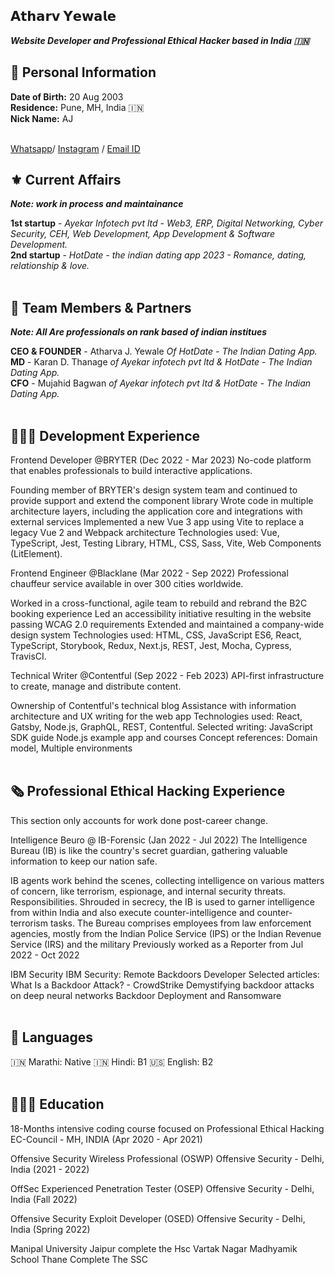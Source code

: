 ## 𝗔𝘁𝗵𝗮𝗿𝘃 𝗬𝗲𝘄𝗮𝗹𝗲
_**Website Developer and Professional Ethical Hacker based in India 🇮🇳**_ <br>

## 🔐 Personal Information
**Date of Birth:** 20 Aug 2003 <br>
**Residence:** Pune, MH, India 🇮🇳 <br>
**Nick Name:** AJ <br><br>


[Whatsapp](https://wa.me/+919325324711)/ [Instagram](https://www.instagram.com/_https.cyberexpert__) / [Email ID](mailto:atharvyewale102@gmail.com)

## ⚜️ Current Affairs
_**Note: work in process and maintainance**_

**1st startup** - _Ayekar Infotech pvt ltd - Web3, ERP, Digital Networking, Cyber Security, CEH, Web Development, App Development & Software Development._ <br>
**2nd startup** - _HotDate - the indian dating app 2023 - Romance, dating, relationship & love._ 
<br><br>

## 💼 Team Members & Partners
_**Note: All Are professionals on rank based of indian institues**_

**CEO & FOUNDER** - Atharva J. Yewale _Of HotDate - The Indian Dating App._ <br>
**MD** - Karan D. Thanage _of Ayekar infotech pvt ltd & HotDate - The Indian Dating App._ <br> 
**CFO** - Mujahid Bagwan _of Ayekar infotech pvt ltd & HotDate - The Indian Dating App._ <br><br>

## 👩🏼‍💻 Development Experience

Frontend Developer @BRYTER (Dec 2022 - Mar 2023)
No-code platform that enables professionals to build interactive applications.

Founding member of BRYTER's design system team and continued to provide support and extend the component library
Wrote code in multiple architecture layers, including the application core and integrations with external services
Implemented a new Vue 3 app using Vite to replace a legacy Vue 2 and Webpack architecture
Technologies used: Vue, TypeScript, Jest, Testing Library, HTML, CSS, Sass, Vite, Web Components (LitElement).

Frontend Engineer @Blacklane (Mar 2022 - Sep 2022)
Professional chauffeur service available in over 300 cities worldwide.

Worked in a cross-functional, agile team to rebuild and rebrand the B2C booking experience
Led an accessibility initiative resulting in the website passing WCAG 2.0 requirements
Extended and maintained a company-wide design system
Technologies used: HTML, CSS, JavaScript ES6, React, TypeScript, Storybook, Redux, Next.js, REST, Jest, Mocha, Cypress, TravisCI.

Technical Writer @Contentful (Sep 2022 - Feb 2023)
API-first infrastructure to create, manage and distribute content.

Ownership of Contentful's technical blog
Assistance with information architecture and UX writing for the web app
Technologies used: React, Gatsby, Node.js, GraphQL, REST, Contentful.
Selected writing:
JavaScript SDK guide
Node.js example app and courses
Concept references: Domain model, Multiple environments
<br><br>

## 🗞 Professional Ethical Hacking Experience
This section only accounts for work done post-career change.


Intelligence Beuro @ IB-Forensic (Jan 2022 - Jul 2022)
The Intelligence Bureau (IB) is like the country's secret guardian, gathering valuable information to keep our nation safe.

IB agents work behind the scenes, collecting intelligence on various matters of concern, like terrorism, espionage, and internal security threats.
Responsibilities. Shrouded in secrecy, the IB is used to garner intelligence from within India and also execute counter-intelligence and counter-terrorism tasks.
The Bureau comprises employees from law enforcement agencies, mostly from the Indian Police Service (IPS) or the Indian Revenue Service (IRS) and the military
Previously worked as a Reporter from Jul 2022 - Oct 2022

IBM Security IBM Security: Remote Backdoors Developer
Selected articles:
What Is a Backdoor Attack? - CrowdStrike
Demystifying backdoor attacks on deep neural networks
Backdoor Deployment and Ransomware
<br><br>

## 💬 Languages
🇮🇳 Marathi: Native
🇮🇳 Hindi: B1 🇺🇸 English: B2
<br><br>


## 👩🏼‍🎓 Education
18-Months intensive coding course focused on Professional Ethical Hacking
EC-Council - MH, INDIA (Apr 2020 - Apr 2021)

Offensive Security Wireless Professional (OSWP)
Offensive Security - Delhi, India (2021 - 2022)

OffSec Experienced Penetration Tester (OSEP)
Offensive Security - Delhi, India (Fall 2022)

Offensive Security Exploit Developer (OSED)
Offensive Security - Delhi, India (Spring 2022)

Manipal University Jaipur complete the Hsc
Vartak Nagar Madhyamik School Thane Complete The SSC
